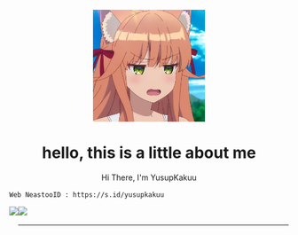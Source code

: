 <p align="center">

<img src="https://github.com/NeastooID/.github/blob/main/profile/8467864e6143d5b94dba8cc936688e41.jpg" width="40%" style="margin-left: auto;margin-right: auto;display: block;">

</p>

<h1 align='center'>hello, this is a little about me</h1>
<p align='center'>Hi There, I'm YusupKakuu</p>

<p align='center'>
  
    Web NeastooID : https://s.id/yusupkakuu

<div>
  <img height="170" align="left" src="https://github-readme-stats.vercel.app/api?username=yusup909&count_private=true&include_all_commits=true&show_icons=true&theme=transparent" />

  <img src="https://github-readme-stats.vercel.app/api/top-langs/?username=yusup909&layout=compact&show_icons=true&theme=tokyonight" />
</div>

----------
